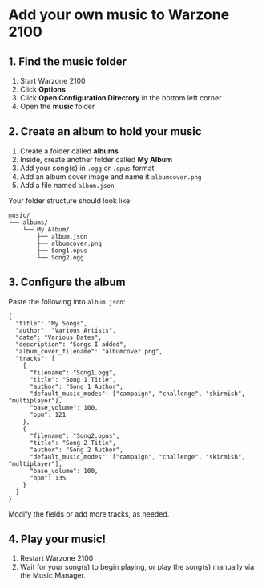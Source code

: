 # Add your own music to Warzone 2100

## 1. Find the music folder
1.  Start Warzone 2100
2.  Click **Options**
3.  Click **Open Configuration Directory** in the bottom left corner
4.  Open the **music** folder

## 2. Create an album to hold your music

1.  Create a folder called **albums**
2.  Inside, create another folder called **My Album**
3.  Add your song(s) in `.ogg` or `.opus` format
4.  Add an album cover image and name it `albumcover.png`
5.  Add a file named `album.json`

Your folder structure should look like:
```
music/
└── albums/
    └── My Album/
        ├── album.json
        ├── albumcover.png
        ├── Song1.opus
        └── Song2.ogg
```
## 3. Configure the album

Paste the following into `album.json`:
```
{
  "title": "My Songs",
  "author": "Various Artists",
  "date": "Various Dates",
  "description": "Songs I added",
  "album_cover_filename": "albumcover.png",
  "tracks": [
    {
      "filename": "Song1.ogg",
      "title": "Song 1 Title",
      "author": "Song 1 Author",
      "default_music_modes": ["campaign", "challenge", "skirmish", "multiplayer"],
      "base_volume": 100,
      "bpm": 121
    },
    {
      "filename": "Song2.opus",
      "title": "Song 2 Title",
      "author": "Song 2 Author",
      "default_music_modes": ["campaign", "challenge", "skirmish", "multiplayer"],
      "base_volume": 100,
      "bpm": 135
    }
  ]
}
```
Modify the fields or add more tracks, as needed.

## 4. Play your music!

1.  Restart Warzone 2100
2.  Wait for your song(s) to begin playing, or play the song(s) manually via the Music Manager.
